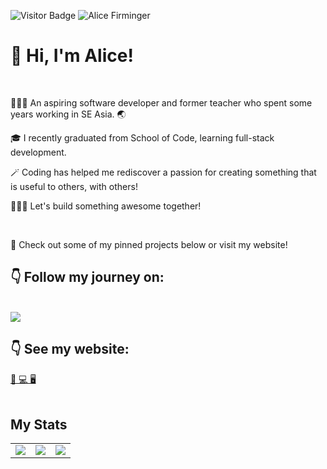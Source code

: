 ![Visitor Badge](https://visitor-badge.laobi.icu/badge?page_id=alicefirminger.alicefirminger)
![Alice Firminger](https://github.com/alicefirminger/alicefirminger/assets/106371000/8bbea6bd-92ce-4aa2-b9b4-4408fa8c3890)

# 👋 Hi, I'm Alice!

<br>

👩🏻‍🏫 An aspiring software developer and former teacher who spent some years working in SE Asia. 🌏

🎓 I recently graduated from School of Code, learning full-stack development.

🪄 Coding has helped me rediscover a passion for creating something that is useful to others, with others!  

👷🏻‍♀️ Let's build something awesome together! 

<br>

👀 Check out some of my pinned projects below or visit my website!

## 👇 Follow my journey on:
<br>

<a href="https://www.linkedin.com/in/alice-firminger-785b37267/">
  <img align="center" src="https://img.shields.io/badge/LinkedIn-0077B5?style=for-the-badge&logo=linkedin&logoColor=white" />
</a>

## 👇 See my website:
<a href="https://alicefirminger.netlify.app/">📲 💻 🖥️</a>
<br>
<br>


## My Stats

<table>
 <tr>
<td align=top><img src = "https://github-readme-stats.vercel.app/api/?username=alicefirminger&count_private=true&theme=dark&showicons=true"></td>
  <td align=top><img src = "https://github-readme-stats.vercel.app/api/top-langs/?username=alicefirminger&layout=compact&theme=dark"></td>
<td align=top><img src ="https://www.codewars.com/users/alicefirminger/badges/large"></td>
</tr>
</table>

